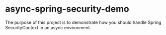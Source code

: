 # async-spring-security-demo
The purpose of this project is to demonstrate how you should handle Spring SecurityContext in an async environment.

